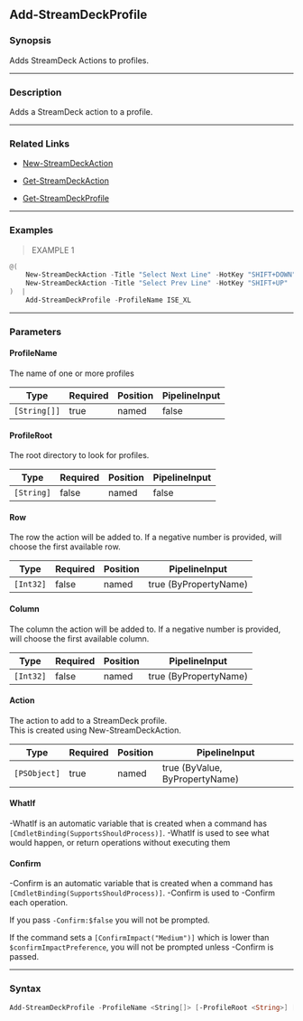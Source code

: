 Add-StreamDeckProfile
---------------------

### Synopsis
Adds StreamDeck Actions to profiles.

---

### Description

Adds a StreamDeck action to a profile.

---

### Related Links
* [New-StreamDeckAction](New-StreamDeckAction.md)

* [Get-StreamDeckAction](Get-StreamDeckAction.md)

* [Get-StreamDeckProfile](Get-StreamDeckProfile.md)

---

### Examples
> EXAMPLE 1

```PowerShell
@(
    New-StreamDeckAction -Title "Select Next Line" -HotKey "SHIFT+DOWN"
    New-StreamDeckAction -Title "Select Prev Line" -HotKey "SHIFT+UP"
)  |            
    Add-StreamDeckProfile -ProfileName ISE_XL
```

---

### Parameters
#### **ProfileName**
The name of one or more profiles

|Type        |Required|Position|PipelineInput|
|------------|--------|--------|-------------|
|`[String[]]`|true    |named   |false        |

#### **ProfileRoot**
The root directory to look for profiles.

|Type      |Required|Position|PipelineInput|
|----------|--------|--------|-------------|
|`[String]`|false   |named   |false        |

#### **Row**
The row the action will be added to.  If a negative number is provided, will choose the first available row.

|Type     |Required|Position|PipelineInput        |
|---------|--------|--------|---------------------|
|`[Int32]`|false   |named   |true (ByPropertyName)|

#### **Column**
The column the action will be added to.  If a negative number is provided, will choose the first available column.

|Type     |Required|Position|PipelineInput        |
|---------|--------|--------|---------------------|
|`[Int32]`|false   |named   |true (ByPropertyName)|

#### **Action**
The action to add to a StreamDeck profile.  
This is created using New-StreamDeckAction.

|Type        |Required|Position|PipelineInput                 |
|------------|--------|--------|------------------------------|
|`[PSObject]`|true    |named   |true (ByValue, ByPropertyName)|

#### **WhatIf**
-WhatIf is an automatic variable that is created when a command has ```[CmdletBinding(SupportsShouldProcess)]```.
-WhatIf is used to see what would happen, or return operations without executing them
#### **Confirm**
-Confirm is an automatic variable that is created when a command has ```[CmdletBinding(SupportsShouldProcess)]```.
-Confirm is used to -Confirm each operation.

If you pass ```-Confirm:$false``` you will not be prompted.

If the command sets a ```[ConfirmImpact("Medium")]``` which is lower than ```$confirmImpactPreference```, you will not be prompted unless -Confirm is passed.

---

### Syntax
```PowerShell
Add-StreamDeckProfile -ProfileName <String[]> [-ProfileRoot <String>] [-Row <Int32>] [-Column <Int32>] -Action <PSObject> [-WhatIf] [-Confirm] [<CommonParameters>]
```
